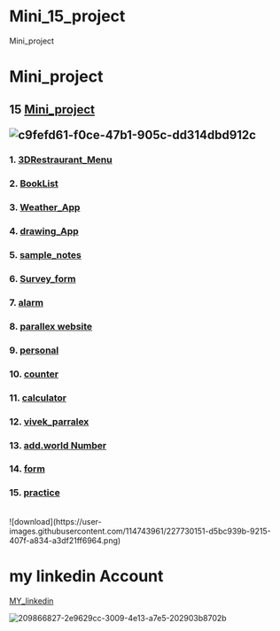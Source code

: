 # Mini_15_project
Mini_project
<h1>Mini_project</h1>
<h2>15 <a href="">Mini_project</a>






![c9fefd61-f0ce-47b1-905c-dd314dbd912c](https://user-images.githubusercontent.com/114743961/227728938-b1071bef-dde7-4dfd-a6af-b61d31fd9aa1.png)

<h3><b>1.</b> <a href="l">3DRestraurant_Menu</a></h3>
<h3><b>2.</b> <a href="">BookList</a></h3>
<h3><b>3.</b> <a href="">Weather_App</a></h3>
<h3><b>4.</b> <a href="">drawing_App</a></h3>
<h3><b>5.</b> <a href="">sample_notes</a></h3>
<h3><b>6.</b> <a href="">Survey_form</a></h3>
<h3><b>7.</b> <a href ="">alarm</a></h3>
<h3><b>8.</b> <a href="">parallex website</a></h3>
<h3><b>9.</b> <a href="">personal</a></h3>
<h3><b>10.</b> <a href="">counter</a></h3>
<h3><b>11.</b> <a href="">calculator</a></h3>
<h3><b>12.</b> <a href="">vivek_parralex</a></h3>
<h3><b>13.</b> <a href="">add.world Number</a></h3>
<h3><b>14.</b> <a href="">form</a></h3>
<h3><b>15.</b> <a href="">practice</a></h3>


</br>
![download](https://user-images.githubusercontent.com/114743961/227730151-d5bc939b-9215-407f-a834-a3df21ff6964.png)
</br>
<h1>my linkedin Account</h1>
<a href="https://www.linkedin.com/in/suraj-achiever/">MY_linkedin</a>


![209866827-2e9629cc-3009-4e13-a7e5-202903b8702b](https://user-images.githubusercontent.com/114743961/227728919-517e2086-1fdb-4b97-ac1b-a22a19d182f3.jpg)
